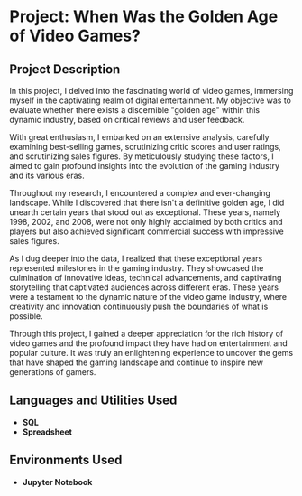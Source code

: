 <h1>Project: When Was the Golden Age of Video Games?</h1>


<h2>Project Description</h2>
In this project, I delved into the fascinating world of video games, immersing myself in the captivating realm of digital entertainment. My objective was to evaluate whether there exists a discernible "golden age" within this dynamic industry, based on critical reviews and user feedback.

With great enthusiasm, I embarked on an extensive analysis, carefully examining best-selling games, scrutinizing critic scores and user ratings, and scrutinizing sales figures. By meticulously studying these factors, I aimed to gain profound insights into the evolution of the gaming industry and its various eras.

Throughout my research, I encountered a complex and ever-changing landscape. While I discovered that there isn't a definitive golden age, I did unearth certain years that stood out as exceptional. These years, namely 1998, 2002, and 2008, were not only highly acclaimed by both critics and players but also achieved significant commercial success with impressive sales figures.

As I dug deeper into the data, I realized that these exceptional years represented milestones in the gaming industry. They showcased the culmination of innovative ideas, technical advancements, and captivating storytelling that captivated audiences across different eras. These years were a testament to the dynamic nature of the video game industry, where creativity and innovation continuously push the boundaries of what is possible.

Through this project, I gained a deeper appreciation for the rich history of video games and the profound impact they have had on entertainment and popular culture. It was truly an enlightening experience to uncover the gems that have shaped the gaming landscape and continue to inspire new generations of gamers.
<br />


<h2>Languages and Utilities Used</h2>

- <b>SQL</b> 
- <b>Spreadsheet </b>

<h2>Environments Used </h2>

- <b>Jupyter Notebook </b>

